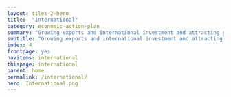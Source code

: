 ```yaml
---
layout: tiles-2-hero
title:  "International"
category: economic-action-plan
summary: "Growing exports and international investment and attracting global talent."
subtitle: "Growing exports and international investment and attracting global talent."
index: 4
frontpage: yes
navitems: international
thispage: international
parent: home
permalink: /international/
hero: International.png
---
```


